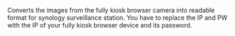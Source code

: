 Converts the images from the fully kiosk browser camera into readable format for synology surveillance station.
You have to replace the IP and PW with the IP of your fully kiosk browser device and its password.

